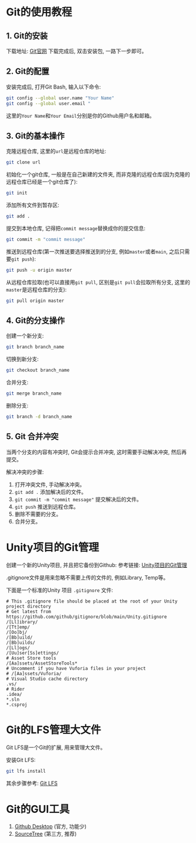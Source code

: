 # Git的使用教程

## 1. Git的安装

下载地址: [Git官网](https://git-scm.com/)
下载完成后, 双击安装包, 一路下一步即可。

## 2. Git的配置

安装完成后, 打开Git Bash, 输入以下命令:

```bash
git config --global user.name "Your Name"
git config --global user.email "
```

这里的`Your Name`和`Your Email`分别是你的Github用户名和邮箱。

## 3. Git的基本操作

克隆远程仓库, 这里的`url`是远程仓库的地址:

```bash
git clone url
```

初始化一个git仓库, 一般是在自己新建的文件夹, 而非克隆的远程仓库(因为克隆的远程仓库已经是一个git仓库了):

```bash
git init
```

添加所有文件到暂存区:

```bash
git add .
```

提交到本地仓库, 记得把`commit message`替换成你的提交信息:

```bash
git commit -m "commit message"
```

推送到远程仓库(第一次推送要选择推送到的分支, 例如`master`或者`main`, 之后只需要`git push`):

```bash
git push -u origin master
```

从远程仓库拉取(也可以直接用`git pull`, 区别是`git pull`会拉取所有分支, 这里的`master`是远程仓库的分支):

```bash
git pull origin master
```

## 4. Git的分支操作

创建一个新分支:

```bash
git branch branch_name
```

切换到新分支:

```bash
git checkout branch_name
```

合并分支:

```bash
git merge branch_name
```

删除分支:

```bash
git branch -d branch_name
```

## 5. Git 合并冲突

当两个分支的内容有冲突时, Git会提示合并冲突, 这时需要手动解决冲突, 然后再提交。

解决冲突的步骤:

1. 打开冲突文件, 手动解决冲突。
2. `git add .` 添加解决后的文件。
3. `git commit -m "commit message"` 提交解决后的文件。
4. `git push` 推送到远程仓库。
5. 删除不需要的分支。
6. 合并分支。

# Unity项目的Git管理

创建一个新的Unity项目, 并且把它备份到Github:
参考链接: [Unity项目的Git管理](https://adamwreed93.medium.com/how-to-set-up-git-lfs-into-your-unity-project-9fd276305fe7)

.gitignore文件是用来忽略不需要上传的文件的, 例如Library, Temp等。

下面是一个标准的Unity 项目 `.gitignore` 文件: 

```plaintext
# This .gitignore file should be placed at the root of your Unity project directory
# Get latest from https://github.com/github/gitignore/blob/main/Unity.gitignore
/[Ll]ibrary/
/[Tt]emp/
/[Oo]bj/
/[Bb]uild/
/[Bb]uilds/
/[Ll]ogs/
/[Uu]ser[Ss]ettings/
# Asset Store tools
/[Aa]ssets/AssetStoreTools*
# Uncomment if you have Vuforia files in your project
# /[Aa]ssets/Vuforia/
# Visual Studio cache directory
.vs/
# Rider
.idea/
*.sln
*.csproj
```

# Git的LFS管理大文件

Git LFS是一个Git的扩展, 用来管理大文件。

安装Git LFS:

```bash
git lfs install
```

其余步骤参考: [Git LFS](https://adamwreed93.medium.com/how-to-set-up-git-lfs-into-your-unity-project-9fd276305fe7)

# Git的GUI工具

1. [Github Desktop](https://desktop.github.com/download/) (官方, 功能少)
2. [SourceTree](https://www.sourcetreeapp.com/) (第三方, 推荐)